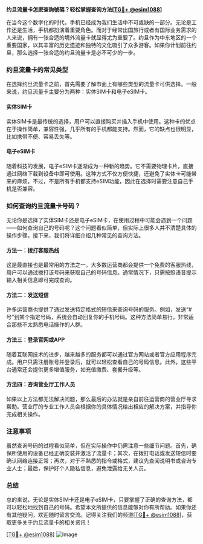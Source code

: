 **约旦流量卡怎麽查詢號碼？轻松掌握查询方法[[TG💪+ @esim1088](https://t.me/s/esim1088)]**

在当今这个数字化的时代，手机已经成为我们生活中不可或缺的一部分。无论是工作还是生活，手机都扮演着重要角色。而对于经常出国旅行或者有国际业务需求的人来说，拥有一张合适的境外流量卡就显得尤为重要了。约旦作为中东地区的一个重要国家，以其丰富的历史遗迹和独特的文化吸引了众多游客。如果你计划前往约旦，那么选择一张合适的约旦流量卡是必不可少的一步。

### 约旦流量卡的常见类型

在选择约旦流量卡之前，首先需要了解市面上有哪些类型的流量卡可供选择。一般来说，约旦流量卡主要分为两种：实体SIM卡和电子eSIM卡。

#### 实体SIM卡

实体SIM卡是最传统的选择，用户可以直接购买并插入手机中使用。这种卡的优点在于操作简单，兼容性强，几乎所有的手机都能支持。然而，它的缺点也很明显，比如携带不便、容易丢失等。

#### 电子eSIM卡

随着科技的发展，电子eSIM卡逐渐成为一种新的趋势。它不需要物理卡片，直接通过网络下载到设备中即可使用。这种方式不仅方便快捷，还避免了实体卡可能带来的麻烦。不过，不是所有手机都支持eSIM功能，因此在选择时需要注意自己手机是否兼容。

### 如何查询约旦流量卡号码？

无论你是选择了实体SIM卡还是电子eSIM卡，在使用过程中可能会遇到一个问题——如何查询自己的号码呢？这个问题看似简单，但实际上很多人并不清楚具体的操作步骤。接下来，我们将详细介绍几种常见的查询方法。

#### 方法一：拨打客服热线

这是最直接也是最常用的方法之一。大多数运营商都会提供一个免费的客服热线，用户可以通过拨打该号码来获取自己的号码信息。通常情况下，只需按照语音提示输入相关信息即可完成查询。

#### 方法二：发送短信

许多运营商也提供了通过发送特定格式的短信来查询号码的服务。例如，发送“#号”到某个指定号码，系统会自动回复你的手机号码。这种方法简单易行，非常适合那些不太熟悉电话操作的人群。

#### 方法三：登录官网或APP

随着互联网技术的进步，越来越多的服务都可以通过官方网站或者官方应用程序完成。用户只需注册账号并登录后，就可以轻松查看自己的号码信息。此外，这些平台通常还会提供更多增值服务，如充值缴费、套餐升级等。

#### 方法四：咨询营业厅工作人员

如果以上方法都无法解决问题，那么最后的办法就是亲自前往运营商的营业厅寻求帮助。营业厅的专业工作人员会根据你的具体情况给出相应的解决方案，并指导你完成相关操作。

### 注意事项

虽然查询号码的过程看似简单，但在实际操作中仍需注意一些细节问题。首先，确保所使用的设备已经正确安装并激活了流量卡；其次，在拨打电话或发送短信时要确认网络连接正常；再次，对于不熟悉的指令或格式，建议先查阅说明书或咨询专业人士；最后，保护好个人隐私信息，避免泄露给无关人员。

### 总结

总的来说，无论是实体SIM卡还是电子eSIM卡，只要掌握了正确的查询方法，都可以轻松地找到自己的号码。希望本文所提供的信息能够对你有所帮助。如果你还有其他疑问，欢迎随时留言交流。记得关注我们的频道[[TG💪+ @esim1088](https://t.me/s/esim1088)]，获取更多关于约旦流量卡的相关资讯！

[[TG💪+ @esim1088](https://t.me/s/esim1088)] 
![Image](https://i.postimg.cc/4NQfJmqS/Snipaste-2025-05-13-00-14-12.png)